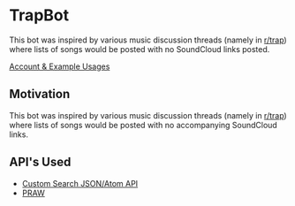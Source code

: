# TrapBot

This bot was inspired by various music discussion threads (namely
in [r/trap](https://www.reddit.com/r/trap/)) where lists of songs would be
posted with no SoundCloud links posted.

[Account & Example Usages](https://www.reddit.com/user/trapscbot?sort=top)

## Motivation

This bot was inspired by various music discussion threads (namely
in [r/trap](https://www.reddit.com/r/trap/)) where lists of songs would be
posted with no accompanying SoundCloud links.

## API's Used
- [Custom Search JSON/Atom API](https://developers.google.com/custom-search/json-api/v1/overview)
- [PRAW](https://github.com/praw-dev/praw)
